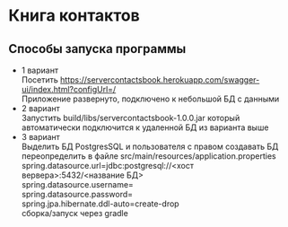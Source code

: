 # Книга контактов
## Способы запуска программы 
* 1 вариант  
Посетить https://servercontactsbook.herokuapp.com/swagger-ui/index.html?configUrl=/  
Приложение развернуто, подключено к небольшой БД с данными 
* 2 вариант  
Запустить build/libs/servercontactsbook-1.0.0.jar который автоматически подключится к удаленной БД из варианта выше 
* 3 вариант  
Выделить БД PostgresSQL и пользователя с правом создавать БД  
переопределить в файле src/main/resources/application.properties  
spring.datasource.url=jdbc:postgresql://<хост вервера>:5432/<название БД>  
spring.datasource.username=  
spring.datasource.password=  
spring.jpa.hibernate.ddl-auto=create-drop  
сборка/запуск через gradle

